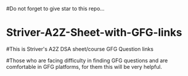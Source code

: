 #Do not forget to give star to this repo...

# Striver-A2Z-Sheet-with-GFG-links

#This is Striver's A2Z DSA sheet/course GFG Question links

#Those who are facing difficulty in finding GFG questions and are comfortable in GFG platforms, for them this will be very helpful.

